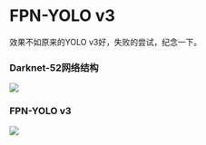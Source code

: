 # FPN-YOLO v3

效果不如原来的YOLO v3好，失败的尝试，纪念一下。

### Darknet-52网络结构

![](http://boboprivate.oss-cn-beijing.aliyuncs.com/18-9-12/16734558.jpg)

### FPN-YOLO v3

![](http://boboprivate.oss-cn-beijing.aliyuncs.com/18-9-26/1958585.jpg)